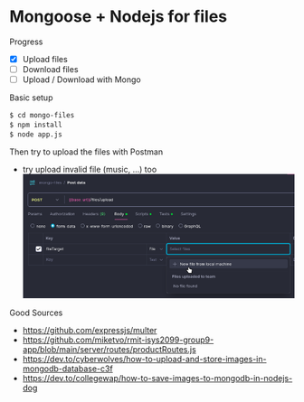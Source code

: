 # Mongoose + Nodejs for files

Progress
- [x] Upload files
- [ ] Download files
- [ ] Upload / Download with Mongo

Basic setup
```sh
$ cd mongo-files
$ npm install
$ node app.js
```

Then try to upload the files with Postman
* try upload invalid file (music, ...) too
![alt text](Screenshot_20240827_233835.png)

Good Sources
* https://github.com/expressjs/multer
* https://github.com/miketvo/rmit-isys2099-group9-app/blob/main/server/routes/productRoutes.js
* https://dev.to/cyberwolves/how-to-upload-and-store-images-in-mongodb-database-c3f
* https://dev.to/collegewap/how-to-save-images-to-mongodb-in-nodejs-dog


